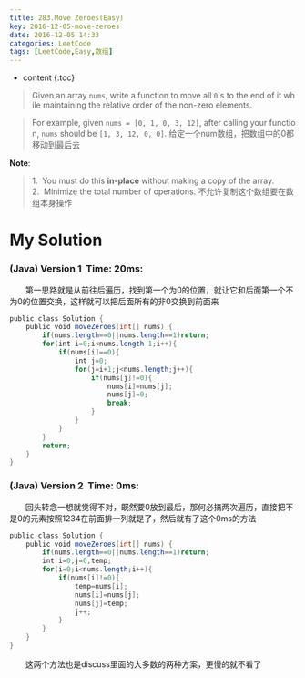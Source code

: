 ```yaml
---
title: 283.Move Zeroes(Easy)
key: 2016-12-05-move-zeroes
date: 2016-12-05 14:33
categories: LeetCode
tags: [LeetCode,Easy,数组]
---
```


* content
{:toc}


>Given an array `nums`, write a function to move all `0`'s to the end of it while maintaining the relative order of the non-zero elements.

>For example, given `nums = [0, 1, 0, 3, 12]`, after calling your function, `nums` should be `[1, 3, 12, 0, 0]`.
给定一个num数组，把数组中的0都移动到最后去

**Note**:

>1.  You must do this **in-place** without making a copy of the array.
2.  Minimize the total number of operations.
不允许复制这个数组要在数组本身操作

# My Solution
### (Java) Version 1  Time: 20ms:
　　第一思路就是从前往后遍历，找到第一个为0的位置，就让它和后面第一个不为0的位置交换，这样就可以把后面所有的非0交换到前面来
```java
public class Solution {
    public void moveZeroes(int[] nums) {
        if(nums.length==0||nums.length==1)return;
        for(int i=0;i<nums.length-1;i++){
            if(nums[i]==0){
                int j=0;
                for(j=i+1;j<nums.length;j++){
                    if(nums[j]!=0){
                        nums[i]=nums[j];
                        nums[j]=0;
                        break;
                    }
                }
            }
        }
        return;
    }
}
```
### (Java) Version 2  Time: 0ms:
　　回头转念一想就觉得不对，既然要0放到最后，那何必搞两次遍历，直接把不是0的元素按照1234在前面排一列就是了，然后就有了这个0ms的方法
```java
public class Solution {
    public void moveZeroes(int[] nums) {
        if(nums.length==0||nums.length==1)return;
        int i=0,j=0,temp;
        for(i=0;i<nums.length;i++){
            if(nums[i]!=0){
                temp=nums[i];
                nums[i]=nums[j];
                nums[j]=temp;
                j++;
            }
        }
    }
}
```
　　这两个方法也是discuss里面的大多数的两种方案，更慢的就不看了
